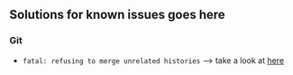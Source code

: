 ## Solutions for known issues goes here

### Git

- `fatal: refusing to merge unrelated histories` --> take a look at [here](https://stackoverflow.com/a/37938036/13686747)
